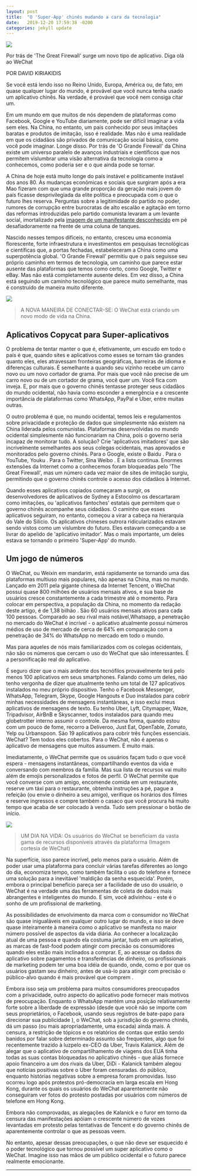```yaml
---
layout: post
title:  "O 'Super-App' chinês mudando a cara da tecnologia"
date:   2019-12-20 17:59:38 -0200
categories: jekyll update
---
```


![](https://images.fleximize.com/images/_articleBannerImage/chinese-super-app-changing-tech-dk-16.07.19-Ikg1jRf_qbM-u.jpg?mtime=20190716075807)

Por trás de 'The Great Firewall' surge um novo tipo de aplicativo. Diga olá ao WeChat

POR DAVID KIRIAKIDIS

Se você está lendo isso no Reino Unido, Europa, América ou, de fato, em quase qualquer lugar do mundo, é provável que você nunca tenha usado um aplicativo chinês. Na verdade, é provável que você nem consiga citar um.

Em um mundo em que muitos de nós dependem de plataformas como Facebook, Google e YouTube diariamente, pode ser difícil imaginar a vida sem eles. Na China, no entanto, um país conhecido por seus imitações baratas e produtos de imitação, isso é realidade. Mas não é uma realidade em que os cidadãos são privados de comunicação social básica, como você pode imaginar. Longe disso. Por trás de 'O Grande Firewall' da China existe um universo paralelo de avanços industriais e científicos que nos permitem vislumbrar uma visão alternativa da tecnologia como a conhecemos, como poderia ser e o que ainda pode se tornar.

A China de hoje está muito longe do país instável e politicamente instável dos anos 80. As mudanças econômicas e sociais que surgiram após a era Mao fizeram com que uma grande proporção da geração mais jovem do país ficasse desprivilegiada da elite política e preocupada com o que o futuro lhes reserva. Perguntas sobre a legitimidade do partido no poder, rumores de corrupção entre burocratas de alto escalão e agitação em torno das reformas introduzidas pelo partido comunista levaram a um levante social, imortalizado pela [imagem de um manifestante desconhecido](https://fleximize.com/articles/006450/famous-photos) em pé desafiadoramente na frente de uma coluna de tanques.

Nascido nesses tempos difíceis, no entanto, cresceu uma economia florescente, forte infraestrutura e investimentos em pesquisas tecnológicas e científicas que, a portas fechadas, estabeleceram a China como uma superpotência global. 'O Grande Firewall' permitiu que o país seguisse seu próprio caminho em termos de tecnologia, um caminho que parece estar ausente das plataformas que temos como certo, como Google, Twitter e eBay. Mas não está completamente ausente deles. Em vez disso, a China está seguindo um caminho tecnológico que parece muito semelhante, mas é construído de maneira muito diferente.

![](https://images.fleximize.com/images/1-chinese-super-app-changing-tech-dk-16.07.19-hYyBM1YLRuc-u.jpg?mtime=20191119162722)

>A NOVA MANEIRA DE CONECTAR-SE: O WeChat está criando um novo modo de vida na China.

## Aplicativos Copycat para Super-aplicativos

O problema de tentar manter o que é, efetivamente, um escudo em todo o país é que, quando sites e aplicativos como esses se tornam tão grandes quanto eles, eles atravessam fronteiras geográficas, barreiras de idioma e diferenças culturais. É semelhante a quando seu vizinho recebe um carro novo ou um novo cortador de grama. Por mais que você não precise de um carro novo ou de um cortador de grama, você quer um. Você fica com inveja. E, por mais que o governo chinês tentasse proteger seus cidadãos do mundo ocidental, não havia como esconder a emergência e a crescente importância de plataformas como WhatsApp, PayPal e Uber, entre muitas outras.

O outro problema é que, no mundo ocidental, temos leis e regulamentos sobre privacidade e proteção de dados que simplesmente não existem na China liderada pelos comunistas. Plataformas desenvolvidas no mundo ocidental simplesmente não funcionariam na China, pois o governo seria incapaz de monitorar tudo. A solução? Crie 'aplicativos imitadores' que são incrivelmente semelhantes aos seus colegas ocidentais, mas aprovados e monitorados pelo governo chinês. Para o Google, existe o Baidu . Para o YouTube, Youku . Para o Twitter, Sina Weibo . E a lista continua. Enormes extensões da Internet como a conhecemos foram bloqueadas pelo 'The Great Firewall', mas um número cada vez maior de sites de imitação surgiu, permitindo que o governo chinês controle o acesso dos cidadãos à Internet.

Quando esses aplicativos copiados começaram a surgir, os desenvolvedores de aplicativos de Sydney a Estocolmo os descartaram como imitações, ou 'aplicativos fantoches' estatais que permitem que o governo chinês acompanhe seus cidadãos. O caminho que esses aplicativos seguiram, no entanto, começou a virar a cabeça na hierarquia do Vale do Silício. Os aplicativos chineses outrora ridicularizados estavam sendo vistos como um vislumbre do futuro. Eles estavam começando a se livrar do apelido de 'aplicativo imitador'. Mas o mais importante, um deles estava se tornando o primeiro 'Super-App' do mundo.

## Um jogo de números

O WeChat, ou Weixin em mandarim, está rapidamente se tornando uma das plataformas multiuso mais populares, não apenas na China, mas no mundo. Lançado em 2011 pela gigante chinesa da Internet Tencent, o WeChat possui quase 800 milhões de usuários mensais ativos, e sua base de usuários cresce constantemente a cada trimestre até o momento. Para colocar em perspectiva, a população da China, no momento da redação deste artigo, é de 1,38 bilhão . São 60 usuários mensais ativos para cada 100 pessoas. Comparado ao seu rival mais notável,Whatsapp, a penetração no mercado do WeChat é incrível - o aplicativo atualmente possui números médios de uso de mercado de cerca de 64% em comparação com a penetração de 34% do WhatsApp no ​​mercado em todo o mundo.

Mas para aqueles de nós mais familiarizados com os colegas ocidentais, não são os números que cercam o uso do WeChat que são interessantes. É a personificação real do aplicativo.

É seguro dizer que o mais ardente dos tecnófilos provavelmente terá pelo menos 100 aplicativos em seus smartphones. Falando como um deles, não tenho vergonha de dizer que atualmente tenho um total de 127 aplicativos instalados no meu próprio dispositivo. Tenho o Facebook Messenger, WhatsApp, Telegram, Skype, Google Hangouts e Duo instalados para cobrir minhas necessidades de mensagens instantâneas, e isso exclui meus aplicativos de mensagens de texto. Eu tenho Uber, Lyft, Citymapper, Waze, Tripadvisor, AirBnB e Skyscanner, todos instalados para quando meu globetrotter interno assumir o controle. Da mesma forma, quando estou com um pouco de fome, recorro a Deliveroo, Just Eat, OpenTable, Zomato, Yelp ou Urbanspoon. São 19 aplicativos para cobrir três funções essenciais. WeChat? Tem todos eles cobertos. Para o WeChat, não é apenas o aplicativo de mensagens que muitos assumem. É muito mais.

Imediatamente, o WeChat permite que os usuários façam tudo o que você espera - mensagens instantâneas, compartilhando eventos da vida e conversando com membros da família. Mas sua lista de recursos vai muito além de emojis personalizados e fotos de perfil. O WeChat permite que você converse com um amigo, encomende comida em um restaurante, reserve um táxi para o restaurante, obtenha instruções a pé, pague a refeição (ou envie o dinheiro a seu amigo), verifique os horários dos filmes e reserve ingressos e compre também o casaco que você procura há muito tempo que acaba de ser colocado à venda. Tudo sem pressionar o botão de início.

![](https://images.fleximize.com/images/WeChat-Lifestyle_Day.png?mtime=20161222140932)

>UM DIA NA VIDA: Os usuários do WeChat se beneficiam da vasta gama de recursos disponíveis através da plataforma (Imagem cortesia de WeChat)

Na superfície, isso parece incrível, pelo menos para o usuário. Além de poder usar uma plataforma para concluir várias tarefas diferentes ao longo do dia, economiza tempo, como também facilita o uso do telefone e fornece uma solução para a inevitável 'maldição da senha esquecida'. Porém, embora o principal benefício pareça ser a facilidade de uso do usuário, o WeChat é na verdade uma das ferramentas de coleta de dados mais abrangentes e inteligentes do mundo. E sim, você adivinhou - este é o sonho de um profissional de marketing.

As possibilidades de envolvimento da marca com o consumidor no WeChat são quase inigualáveis ​​em qualquer outro lugar do mundo, e isso se deve quase inteiramente à maneira como o aplicativo se manifesta no maior número possível de aspectos da vida diária. Ao conhecer a localização atual de uma pessoa e quando ela costuma jantar, tudo em um aplicativo, as marcas de fast-food podem atingir com precisão os consumidores quando eles estão mais inclinados a comprar. E, ao acessar os dados do aplicativo sobre pagamentos e transferências de dinheiro, os profissionais de marketing podem ter uma boa idéia de quando, onde, como e por que os usuários gastam seu dinheiro, antes de usá-lo para atingir com precisão o público-alvo quando é mais provável que comprem .

Embora isso seja um problema para muitos consumidores preocupados com a privacidade, outro aspecto do aplicativo pode fornecer mais motivos de preocupação. Enquanto o WhatsApp mantém uma posição relativamente forte sobre a liberdade de expressão (desde que você não se importe com seus proprietários, o Facebook, usando seus registros de bate-papo para direcionar sua publicidade ), o WeChat, sob a jurisdição do governo chinês, dá um passo (ou mais apropriadamente, uma escada) ainda mais. A censura, a restrição de tópicos e os relatórios de contas que estão sendo banidos por falar sobre determinado assunto são frequentes, algo que foi recentemente trazido à luzpelo ex-CEO da Uber, Travis Kalanick. Além de alegar que o aplicativo de compartilhamento de viagens dos EUA tinha todas as suas contas bloqueadas no aplicativo chinês - que aliás fornece apoio financeiro a um dos rivais da Uber, DiDi - Kalanick também alegou que notícias positivas sobre o Uber foram censuradas. do público, enquanto histórias negativas sobre a empresa foram promovidas. Isso ocorreu logo após protestos pró-democracia em larga escala em Hong Kong, durante os quais os usuários do WeChat aparentemente não conseguiram ver fotos do protesto postadas por usuários com números de telefone em Hong Kong.

Embora não comprovadas, as alegações de Kalanick e o furor em torno da censura das manifestações apóiam o crescente número de vozes levantadas em protesto pelas tentativas de Tencent e do governo chinês de aparentemente controlar o que as pessoas veem.

No entanto, apesar dessas preocupações, o que não deve ser esquecido é o poder tecnológico que tornou possível um super aplicativo como o WeChat. Imagine isso nas mãos de um público ocidental e o futuro parece realmente emocionante.

---

[](https://fleximize.com/articles/006663/chinese-super-app-changing-tech)
